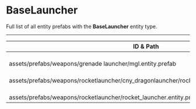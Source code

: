 # BaseLauncher
Full list of all <Badge type="warning" text="3"/> entity prefabs with the **BaseLauncher** entity type.

---
| ID & Path |
| --- |
| <a href="#1233562048"><Badge id="1233562048" type="tip" text="#"/></a> <Badge type="tip" text="1233562048"/> <Badge type="info" text="ViewModel"/> <Badge type="info" text="Model"/> <Badge type="info" text="Rust.PropRenderer"/> <Badge type="info" text="HideIfOwnerFirstPerson"/> <br> assets/prefabs/weapons/grenade launcher/mgl.entity.prefab |
| <a href="#3036013699"><Badge id="3036013699" type="tip" text="#"/></a> <Badge type="tip" text="3036013699"/> <Badge type="info" text="ViewModel"/> <Badge type="info" text="HideIfOwnerFirstPerson"/> <Badge type="info" text="Rust.PropRenderer"/> <Badge type="info" text="Model"/> <br> assets/prefabs/weapons/rocketlauncher/cny_dragonlauncher/rocket_launcher_dragon.entity.prefab |
| <a href="#601440135"><Badge id="601440135" type="tip" text="#"/></a> <Badge type="tip" text="601440135"/> <Badge type="info" text="ViewModel"/> <Badge type="info" text="HideIfOwnerFirstPerson"/> <Badge type="info" text="Rust.PropRenderer"/> <Badge type="info" text="Model"/> <br> assets/prefabs/weapons/rocketlauncher/rocket_launcher.entity.prefab |
